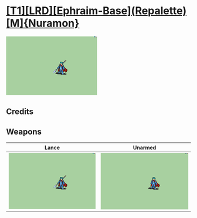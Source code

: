 # [\[T1\]\[LRD\]\[Ephraim-Base\]\(Repalette\)\[M\]{Nuramon}](./)

<img src="./2.%20Lance/Lance_000.png" alt="[T1][LRD][Ephraim-Base](Repalette)[M]{Nuramon} standing" />

## Credits



## Weapons


|Lance |Unarmed |
|  :---: | :---: |
| <img alt="Lance animation" src="./2.%20Lance/Lance.gif" /> | <img alt="Unarmed animation" src="./8.%20Unarmed/Unarmed.gif" /> |
